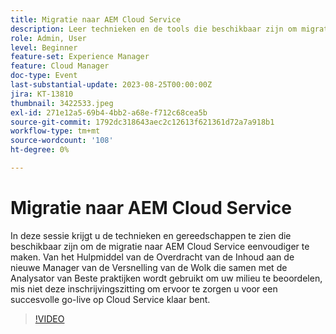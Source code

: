 ```yaml
---
title: Migratie naar AEM Cloud Service
description: Leer technieken en de tools die beschikbaar zijn om migratie naar AEM Cloud Service eenvoudiger te maken. Van het hulpmiddel van de Overdracht van de Inhoud aan de nieuwe Manager van de Versnelling van de Wolk die samen met de Analysator van Beste praktijken wordt gebruikt om uw milieu te beoordelen.
role: Admin, User
level: Beginner
feature-set: Experience Manager
feature: Cloud Manager
doc-type: Event
last-substantial-update: 2023-08-25T00:00:00Z
jira: KT-13810
thumbnail: 3422533.jpeg
exl-id: 271e12a5-69b4-4bb2-a68e-f712c68cea5b
source-git-commit: 1792dc318643aec2c12613f621361d72a7a918b1
workflow-type: tm+mt
source-wordcount: '108'
ht-degree: 0%

---
```


# Migratie naar AEM Cloud Service

In deze sessie krijgt u de technieken en gereedschappen te zien die beschikbaar zijn om de migratie naar AEM Cloud Service eenvoudiger te maken. Van het Hulpmiddel van de Overdracht van de Inhoud aan de nieuwe Manager van de Versnelling van de Wolk die samen met de Analysator van Beste praktijken wordt gebruikt om uw milieu te beoordelen, mis niet deze inschrijvingszitting om ervoor te zorgen u voor een succesvolle go-live op Cloud Service klaar bent.

>[!VIDEO](https://video.tv.adobe.com/v/3422533/?learn=on)
